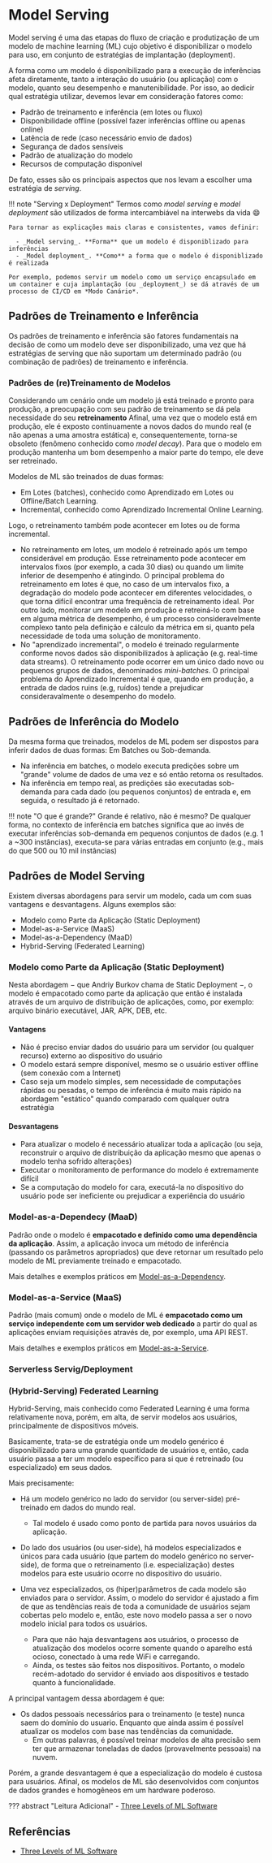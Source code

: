 # Model Serving

Model serving é uma das etapas do fluxo de criação e produtização de um modelo de machine learning (ML) cujo objetivo é disponibilizar o modelo para uso, em conjunto de estratégias de implantação (deployment).

A forma como um modelo é disponibilizado para a execução de inferências afeta diretamente, tanto a interação do usuário (ou aplicação) com o modelo, quanto seu desempenho e manutenibilidade. Por isso, ao dedicir qual estratégia utilizar, devemos levar em consideração fatores como:

- Padrão de treinamento e inferência (em lotes ou fluxo)
- Disponibilidade offline (possível fazer inferências offline ou apenas online)
- Latência de rede (caso necessário envio de dados)
- Segurança de dados sensíveis
- Padrão de atualização do modelo
- Recursos de computação disponível

De fato, esses são os principais aspectos que nos levam a escolher uma estratégia de *serving*.

!!! note "Serving x Deployment"
    Termos como _model serving_ e _model deployment_ são utilizados de forma intercambiável na interwebs da vida :smile:

    Para tornar as explicações mais claras e consistentes, vamos definir:

      - _Model serving_. **Forma** que um modelo é disponiblizado para inferências
      - _Model deployment_. **Como** a forma que o modelo é disponiblizado é realizada

    Por exemplo, podemos servir um modelo como um serviço encapsulado em um container e cuja implantação (ou _deployment_) se dá através de um processo de CI/CD em *Modo Canário*.

## Padrões de Treinamento e Inferência

Os padrões de treinamento e inferência são fatores fundamentais na decisão de como um modelo deve ser disponibilizado, uma vez que há estratégias de serving que não suportam um determinado padrão (ou combinação de padrões) de treinamento e inferência.

### Padrões de (re)Treinamento de Modelos

Considerando um cenário onde um modelo já está treinado e pronto para produção, a preocupação com seu padrão de treinamento se dá pela necessidade do seu **retreinamento**  Afinal, uma vez que o modelo está em produção, ele é exposto continuamente a novos dados do mundo real (e não apenas a uma amostra estática) e, consequentemente, torna-se obsoleto (fenômeno conhecido como *model decay*). Para que o modelo em produção mantenha um bom desempenho a maior parte do tempo, ele deve ser retreinado.

Modelos de ML são treinados de duas formas:

- Em Lotes (batches), conhecido como Aprendizado em Lotes ou Offline/Batch Learning.
- Incremental, conhecido como Aprendizado Incremental Online Learning.

Logo, o retreinamento também pode acontecer em lotes ou de forma incremental.

- No retreinamento em lotes, um modelo é retreinado após um tempo considerável em produção. Esse retreinamento pode acontecer em intervalos fixos (por exemplo, a cada 30 dias) ou quando um limite inferior de desempenho é atingindo. O principal problema do retreinamento em lotes é que, no caso de um intervalos fixo, a degradação do modelo pode acontecer em diferentes velocidades, o que torna difícil encontrar uma frequência de retreinamento ideal. Por outro lado, monitorar um modelo em produção e retreiná-lo com base em alguma métrica de desempenho, é um processo consideravelmente complexo tanto pela definição e cálculo da métrica em si, quanto pela necessidade de toda uma solução de monitoramento.
- No "aprendizado incremental", o modelo é treinado regularmente conforme novos dados são disponibilizados à aplicação (e.g. real-time data streams). O retreinamento pode ocorrer em um único dado novo ou pequenos grupos de dados, denominados *mini-batches*. O principal problema do Aprendizado Incremental é que, quando em produção, a entrada de dados ruins (e.g, ruídos) tende a prejudicar consideravalmente o desempenho do modelo.

## Padrões de Inferência do Modelo

Da mesma forma que treinados, modelos de ML podem ser dispostos para inferir dados de duas formas: Em Batches ou Sob-demanda.

- Na inferência em batches, o modelo executa predições sobre um "grande" volume de dados de uma vez e só então retorna os resultados.
- Na inferência em tempo real, as predições são executadas sob-demanda para cada dado (ou pequenos conjuntos) de entrada e, em seguida, o resultado já é retornado.

!!! note "O que é grande?"
    Grande é relativo, não é mesmo? De qualquer forma, no contexto de inferência em batches significa que ao invés de executar inferências sob-demanda em pequenos conjuntos de dados (e.g. 1 a ~300 instâncias), executa-se para várias entradas em conjunto (e.g., mais do que 500 ou 10 mil instâncias)

## Padrões de Model Serving

Existem diversas abordagens para servir um modelo, cada um com suas vantagens e desvantagens. Alguns exemplos são:

- Modelo como Parte da Aplicação (Static Deployment)
- Model-as-a-Service (MaaS)
- Model-as-a-Dependency (MaaD)
- Hybrid-Serving (Federated Learning)

### Modelo como Parte da Aplicação (Static Deployment)

Nesta abordagem $-$ que Andriy Burkov chama de Static Deployment $-$, o modelo é empacotado como parte da aplicação que então é instalada através de um arquivo de distribuição de aplicações, como, por exemplo: arquivo binário executável, JAR, APK, DEB, etc.

#### Vantagens

- Não é preciso enviar dados do usuário para um servidor (ou qualquer recurso) externo ao dispositivo do usuário
- O modelo estará sempre disponível, mesmo se o usuário estiver offline (sem conexão com a Internet)
- Caso seja um modelo simples, sem necessidade de computações rápidas ou pesadas, o tempo de inferência é muito mais rápido na abordagem "estático" quando comparado com qualquer outra estratégia

#### Desvantagens

- Para atualizar o modelo é necessário atualizar toda a aplicação (ou seja, reconstruir o arquivo de distribuição da aplicação mesmo que apenas o modelo tenha sofrido alterações)
- Executar o monitoramento de performance do modelo é extremamente difícil
- Se a computação do modelo for cara, executá-la no dispositivo do usuário pode ser ineficiente ou prejudicar a experiência do usuário

### Model-as-a-Dependecy (MaaD)

Padrão onde o modelo é **empacotado e definido como uma dependência da aplicação**. Assim, a aplicação invoca um método de inferência (passando os parâmetros apropriados) que deve retornar um resultado pelo modelo de ML previamente treinado e empacotado.

Mais detalhes e exemplos práticos em [Model-as-a-Dependency](model_as_a_dependency.md).

### Model-as-a-Service (MaaS)

Padrão (mais comum) onde o modelo de ML é **empacotado como um serviço independente com um servidor web dedicado** a partir do qual as aplicações enviam requisições através de, por exemplo, uma API REST.

Mais detalhes e exemplos práticos em [Model-as-a-Service](model_as_a_service.md).

### Serverless Servig/Deployment

### (Hybrid-Serving) Federated Learning

Hybrid-Serving, mais conhecido como Federated Learning é uma forma relativamente nova, porém, em alta, de servir modelos aos usuários, principalmente de dispositivos móveis.

Basicamente, trata-se de estratégia onde um modelo genérico é disponibilizado para uma grande quantidade de usuários e, então, cada usuário passa a ter um modelo específico para si que é retreinado (ou especializado) em seus dados.

Mais precisamente:

- Há um modelo genérico no lado do servidor (ou server-side) pré-treinado em dados do mundo real.
  - Tal modelo é usado como ponto de partida para novos usuários da aplicação.

- Do lado dos usuários (ou user-side), há modelos especializados e únicos para cada usuário (que partem do modelo genérico no server-side), de forma que o retreinamento (i.e. especialização) destes modelos para este usuário ocorre no dispositivo do usuário.
- Uma vez especializados, os (hiper)parâmetros de cada modelo são enviados para o servidor. Assim, o modelo do servidor é ajustado a fim de que as tendências reais de toda a comunidade de usuários sejam cobertas pelo modelo e, então, este novo modelo passa a ser o novo modelo inicial para todos os usuários.
  - Para que não haja desvantagens aos usuários, o processo de atualização dos modelos ocorre somente quando o aparelho está ocioso, conectado à uma rede WiFi e carregando.
  - Ainda, os testes são feitos nos dispositivos. Portanto, o modelo recém-adotado do servidor é enviado aos dispositivos e testado quanto à funcionalidade.

A principal vantagem dessa abordagem é que:

- Os dados pessoais necessários para o treinamento (e teste) nunca saem do domínio do usuario. Enquanto que ainda assim é possível atualizar os modelos com base nas tendências da comunidade.
  - Em outras palavras, é possível treinar modelos de alta precisão sem ter que armazenar toneladas de dados (provavelmente pessoais) na nuvem.

Porém, a grande desvantagem é que a especialização do modelo é custosa para usuários. Afinal, os modelos de ML são desenvolvidos com conjuntos de dados grandes e homogêneos em um hardware poderoso.

??? abstract "Leitura Adicional"
    - [Three Levels of ML Software](https://ml-ops.org/content/three-levels-of-ml-software#model-machine-learning-pipelines)


## Referências

- [Three Levels of ML Software](https://ml-ops.org/content/three-levels-of-ml-software#model-machine-learning-pipelines)


